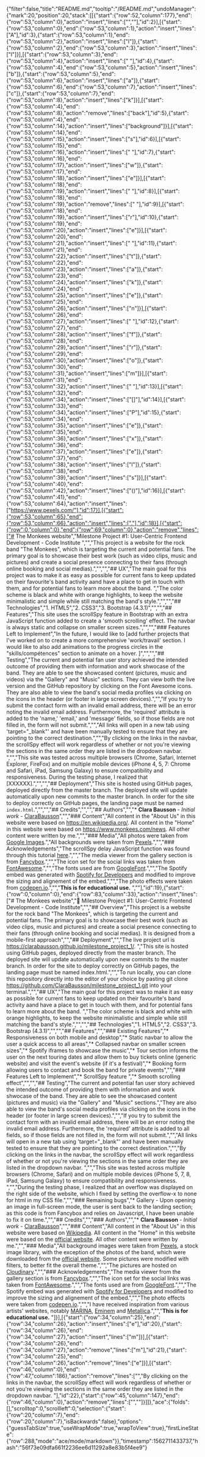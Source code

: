 {"filter":false,"title":"README.md","tooltip":"/README.md","undoManager":{"mark":20,"position":20,"stack":[[{"start":{"row":52,"column":177},"end":{"row":53,"column":0},"action":"insert","lines":["",""],"id":2}],[{"start":{"row":53,"column":0},"end":{"row":53,"column":1},"action":"insert","lines":["A"],"id":3},{"start":{"row":53,"column":1},"end":{"row":53,"column":2},"action":"insert","lines":["l"]},{"start":{"row":53,"column":2},"end":{"row":53,"column":3},"action":"insert","lines":["l"]}],[{"start":{"row":53,"column":3},"end":{"row":53,"column":4},"action":"insert","lines":[" "],"id":4},{"start":{"row":53,"column":4},"end":{"row":53,"column":5},"action":"insert","lines":["b"]},{"start":{"row":53,"column":5},"end":{"row":53,"column":6},"action":"insert","lines":["a"]},{"start":{"row":53,"column":6},"end":{"row":53,"column":7},"action":"insert","lines":["c"]},{"start":{"row":53,"column":7},"end":{"row":53,"column":8},"action":"insert","lines":["k"]}],[{"start":{"row":53,"column":4},"end":{"row":53,"column":8},"action":"remove","lines":["back"],"id":5},{"start":{"row":53,"column":4},"end":{"row":53,"column":14},"action":"insert","lines":["background"]}],[{"start":{"row":53,"column":14},"end":{"row":53,"column":15},"action":"insert","lines":["s"],"id":6}],[{"start":{"row":53,"column":15},"end":{"row":53,"column":16},"action":"insert","lines":[" "],"id":7},{"start":{"row":53,"column":16},"end":{"row":53,"column":17},"action":"insert","lines":["w"]},{"start":{"row":53,"column":17},"end":{"row":53,"column":18},"action":"insert","lines":["e"]}],[{"start":{"row":53,"column":18},"end":{"row":53,"column":19},"action":"insert","lines":[" "],"id":8}],[{"start":{"row":53,"column":18},"end":{"row":53,"column":19},"action":"remove","lines":[" "],"id":9}],[{"start":{"row":53,"column":18},"end":{"row":53,"column":19},"action":"insert","lines":["r"],"id":10},{"start":{"row":53,"column":19},"end":{"row":53,"column":20},"action":"insert","lines":["e"]}],[{"start":{"row":53,"column":20},"end":{"row":53,"column":21},"action":"insert","lines":[" "],"id":11},{"start":{"row":53,"column":21},"end":{"row":53,"column":22},"action":"insert","lines":["t"]},{"start":{"row":53,"column":22},"end":{"row":53,"column":23},"action":"insert","lines":["a"]},{"start":{"row":53,"column":23},"end":{"row":53,"column":24},"action":"insert","lines":["k"]},{"start":{"row":53,"column":24},"end":{"row":53,"column":25},"action":"insert","lines":["e"]},{"start":{"row":53,"column":25},"end":{"row":53,"column":26},"action":"insert","lines":["n"]}],[{"start":{"row":53,"column":26},"end":{"row":53,"column":27},"action":"insert","lines":[" "],"id":12},{"start":{"row":53,"column":27},"end":{"row":53,"column":28},"action":"insert","lines":["f"]},{"start":{"row":53,"column":28},"end":{"row":53,"column":29},"action":"insert","lines":["r"]},{"start":{"row":53,"column":29},"end":{"row":53,"column":30},"action":"insert","lines":["o"]},{"start":{"row":53,"column":30},"end":{"row":53,"column":31},"action":"insert","lines":["m"]}],[{"start":{"row":53,"column":31},"end":{"row":53,"column":32},"action":"insert","lines":[" "],"id":13}],[{"start":{"row":53,"column":32},"end":{"row":53,"column":34},"action":"insert","lines":["[]"],"id":14}],[{"start":{"row":53,"column":33},"end":{"row":53,"column":34},"action":"insert","lines":["P"],"id":15},{"start":{"row":53,"column":34},"end":{"row":53,"column":35},"action":"insert","lines":["e"]},{"start":{"row":53,"column":35},"end":{"row":53,"column":36},"action":"insert","lines":["x"]},{"start":{"row":53,"column":36},"end":{"row":53,"column":37},"action":"insert","lines":["e"]},{"start":{"row":53,"column":37},"end":{"row":53,"column":38},"action":"insert","lines":["l"]},{"start":{"row":53,"column":38},"end":{"row":53,"column":39},"action":"insert","lines":["s"]}],[{"start":{"row":53,"column":40},"end":{"row":53,"column":42},"action":"insert","lines":["()"],"id":16}],[{"start":{"row":53,"column":41},"end":{"row":53,"column":64},"action":"insert","lines":["https://www.pexels.com/"],"id":17}],[{"start":{"row":53,"column":65},"end":{"row":53,"column":66},"action":"insert","lines":["."],"id":18}],[{"start":{"row":0,"column":0},"end":{"row":69,"column":0},"action":"remove","lines":["# The Monkees website","Milestone Project #1: User-Centric Frontend Development - Code Institute ","","This project is a website for the rock band \"The Monkees\", which is targeting the current and potential fans. The primary goal is to showcase their best work (such as video clips, music and pictures) and create a social presence connecting to their fans (through online booking and social medias).","","","## UX","The main goal for this project was to make it as easy as possible for current fans to keep updated on their favourite's band activity aand have a place to get in touch with them, and for potential fans to learn more about the band. ","The color scheme is black and white with orange highlights, to keep the website minimalistic and simple while still matching the band's style.","","","## Technologies","1. HTML5","2. CSS3","3. Bootstrap (4.3.1)","","","## Features","This site uses the scrollSpy feature in Bootstrap with an extra JavaScript function added to create a 'smooth scrolling' effect. The navbar is always static and collapse on smaller screen sizes.","","","### Features Left to Implement","In the future, I would like to [add further projects that I've worked on to create a more comprehensive 'work/travail' section. I would like to also add animations to the progress circles in the \"skills/compétences\" section to animate on a hover. ]","","","## Testing","The current and potential fan user story achieved the intended outcome of providing them with information and work shwocase of the band. They are able to see the showcased content (pictures, music and videos) via the \"Gallery\" and \"Music\" sections. They can view both the live version and the GitHub repository by clicking on the Font Awesome icons. They are also able to view the band's social media profiles via clicking on the icons in the header (or footer in large screen devices).","","If you try to submit the contact form with an invalid email address, there will be an error noting the invalid email address. Furthermore, the 'required' attribute is added to the 'name,' 'email,' and 'message' fields, so if those fields are not filled in, the form will not submit.","","All links will open in a new tab using 'target=\"_blank\"' and have been manually tested to ensure that they are pointing to the correct destination.","","By clicking on the links in the navbar, the scrollSpy effect will work regardless of whether or not you're viewing the sections in the same order they are listed in the dropdown navbar. ","","This site was tested across multiple browsers (Chrome, Safari, Internet Explorer, FireFox) and on multiple mobile devices (iPhone 4, 5, 7: Chrome and Safari, iPad, Samsung Galaxy) to ensure compatibility and responsiveness. During the testing phase, I realized that [XXXXXX].","","","## Deployment","This site is hosted using GitHub pages, deployed directly from the master branch. The deployed site will update automatically upon new commits to the master branch. In order for the site to deploy correctly on GitHub pages, the landing page must be named `index.html`.","","","## Credits","","","## Authors","","* **Clara Bausson** - *Initial work* - [ClaraBausson](https://github.com/ClaraBausson)","","### Content","All content in the \"About Us\" in this website were based on https://en.wikipedia.org/. All content in the \"Home\" in this website were based on https://www.monkees.com/news. All other content were written by me.","","### Media","All photos were taken from [Google Images](https://www.google.com/search?q=the+monkees&source=lnms&tbm=isch&sa=X&ved=0ahUKEwi93q_sjqPjAhVgQUEAHZ5cBs4Q_AUIESgC&biw=1536&bih=718).","All backgrounds were taken from [Pexels](https://www.pexels.com/).","","### Acknowledgements","The scrollSpy delay JavaScript function was found through this tutorial [here](https://www.abeautifulsite.net/smoothly-scroll-to-an-element-without-a-jquery-plugin-2).","","The media viewer from the gallery section is from [Fancybox](https://fancyapps.com/fancybox/3/).","","The icon set for the social links was taken from [FontAwesome](https://www.bootstrapcdn.com/fontawesome/).","","The fonts used are from [GoogleFont](https://fonts.google.com/).","","The Spotify embed was generated with [Spotify for Developers](https://developer.spotify.com/documentation/widgets/generate/play-button/) and modified to improve the sizing and alignement of the embed.","","The photo effects were taken from [codepen.io](https://codepen.io/nxworld/pen/ZYNOBZ).","","**This is for educational use.** ",""],"id":19},{"start":{"row":0,"column":0},"end":{"row":83,"column":33},"action":"insert","lines":["# The Monkees website","🔸 Milestone Project #1: User-Centric Frontend Development - Code Institute","","## Overview","This project is a website for the rock band \"The Monkees\", which is targeting the current and potential fans. The primary goal is to showcase their best work (such as video clips, music and pictures) and create a social presence connecting to their fans (through online booking and social medias). It is designed from a mobile-first approach","","## Deployment","","The live project url is https://clarabausson.github.io/milestone_project_1/. ","This site is hosted using GitHub pages, deployed directly from the master branch. The deployed site will update automatically upon new commits to the master branch. In order for the site to deploy correctly on GitHub pages, the landing page must be named index.html.","","To run locally, you can clone this repository directly into the editor of your choice by pasting git clone https://github.com/ClaraBausson/milestone_project_1.git into your terminal.","","## UX","The main goal for this project was to make it as easy as possible for current fans to keep updated on their favourite's band activity aand have a place to get in touch with them, and for potential fans to learn more about the band. ","The color scheme is black and white with orange highlights, to keep the website minimalistic and simple while still matching the band's style.","","","## Technologies","1. HTML5","2. CSS3","3. Bootstrap (4.3.1)","","","## Features","","### Existing Features","* Responsiveness on both mobile and desktop","* Static navbar to allow the user a quick access to all areas","* Collapsed navbar on smaller screen sizes","* Spotify iframes to showcase the music","* Tour section informs the user on the next touring dates and allow them to buy tickets online (generic website) and visit the event's website (if it's a festival)","* Booking form allowing users to contact and book the band for private events","","### Features Left to Implement","* ScrollSpy feature ","* Smooth scrolling effect","","","## Testing","The current and potential fan user story achieved the intended outcome of providing them with information and work shwocase of the band. They are able to see the showcased content (pictures and music) via the \"Gallery\" and \"Music\" sections.","They are also able to view the band's social media profiles via clicking on the icons in the header (or footer in large screen devices).","","If you try to submit the contact form with an invalid email address, there will be an error noting the invalid email address. Furthermore, the 'required' attribute is added to all fields, so if those fields are not filled in, the form will not submit.","","All links will open in a new tab using 'target=\"_blank\"' and have been manually tested to ensure that they are pointing to the correct destination.","","By clicking on the links in the navbar, the scrollSpy effect will work regardless of whether or not you're viewing the sections in the same order they are listed in the dropdown navbar. ","","This site was tested across multiple browsers (Chrome, Safari) and on multiple mobile devices (iPhone 5, 7, 8, iPad, Samsung Galaxy) to ensure compatibility and responsiveness. ","","During the testing phase, I realized that an overflow was displayed on the right side of the website, which I fixed by setting the overflow-x to none for html in my CSS file.","","### Remaining bugs","* Gallery - Upon opening an image in full-screen mode, the user is sent back to the landing section; as this code is from Fancybox and relies on Javascript, I have been unable to fix it on time.","","## Credits","","### Authors","","* **Clara Bausson** - *Initial work* - [ClaraBausson](https://github.com/ClaraBausson)","","### Content","All content in the \"About Us\" in this website were based on [Wikipedia](https://en.wikipedia.org/wiki/The_Monkees). All content in the \"Home\" in this website were based on the [official website](https://www.monkees.com/news). All other content were written by me.","","### Media","All background images were taken from [Pexels](https://www.pexels.com/), a stock image library, with the exception of the photos of the band, which were downloaded from the [official website](https://www.monkees.com/). Some pictures were modified with filters, to better fit the overall theme.","","The pictures are hosted on [Cloudinary](https://cloudinary.com/).","","### Acknowledgements","The media viewer from the gallery section is from [Fancybox](https://fancyapps.com/fancybox/3/).","","The icon set for the social links was taken from [FontAwesome](https://www.bootstrapcdn.com/fontawesome/).","","The fonts used are from [GoogleFont](https://fonts.google.com/).","","The Spotify embed was generated with [Spotify for Developers](https://developer.spotify.com/documentation/widgets/generate/play-button/) and modified to improve the sizing and alignement of the embed.","","The photo effects were taken from [codepen.io](https://codepen.io/nxworld/pen/ZYNOBZ).","","I have received inspiration from various artists' websites, notably [MARINA](http://www.marinaofficial.co.uk/), [Eminem](https://www.eminem.com/) and [Metallica](https://www.metallica.com/).","","**This is for educational use.** "]}],[{"start":{"row":34,"column":25},"end":{"row":34,"column":26},"action":"insert","lines":["e"],"id":20},{"start":{"row":34,"column":26},"end":{"row":34,"column":27},"action":"insert","lines":["m"]}],[{"start":{"row":34,"column":26},"end":{"row":34,"column":27},"action":"remove","lines":["m"],"id":21},{"start":{"row":34,"column":25},"end":{"row":34,"column":26},"action":"remove","lines":["e"]}],[{"start":{"row":46,"column":0},"end":{"row":47,"column":186},"action":"remove","lines":["","By clicking on the links in the navbar, the scrollSpy effect will work regardless of whether or not you're viewing the sections in the same order they are listed in the dropdown navbar. "],"id":22},{"start":{"row":45,"column":147},"end":{"row":46,"column":0},"action":"remove","lines":["",""]}]]},"ace":{"folds":[],"scrolltop":0,"scrollleft":0,"selection":{"start":{"row":20,"column":7},"end":{"row":20,"column":7},"isBackwards":false},"options":{"guessTabSize":true,"useWrapMode":true,"wrapToView":true},"firstLineState":{"row":288,"mode":"ace/mode/markdown"}},"timestamp":1562711433737,"hash":"56f73e09dfa661f2236ee6d11292a8e83b5f4ee9"}
